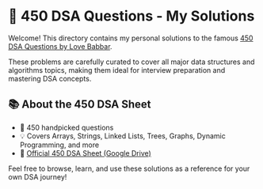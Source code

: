 # 🏅 450 DSA Questions - My Solutions

Welcome! This directory contains my personal solutions to the famous [450 DSA Questions by Love Babbar](https://drive.google.com/file/d/1FMdN_OCfOI0iAeDlqswCiC2DZzD4nPsb/view).

These problems are carefully curated to cover all major data structures and algorithms topics, making them ideal for interview preparation and mastering DSA concepts.

## 📚 About the 450 DSA Sheet

- 📝 450 handpicked questions
- 💡 Covers Arrays, Strings, Linked Lists, Trees, Graphs, Dynamic Programming, and more
- 🔗 [Official 450 DSA Sheet (Google Drive)](https://drive.google.com/file/d/1FMdN_OCfOI0iAeDlqswCiC2DZzD4nPsb/view)

Feel free to browse, learn, and use these solutions as a reference for your own DSA journey!